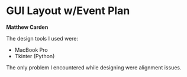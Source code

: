 # GUI Layout w/Event Plan

**Matthew Carden**

The design tools I used were:
* MacBook Pro
* Tkinter (Python)

The only problem I encountered while designing were alignment issues.
